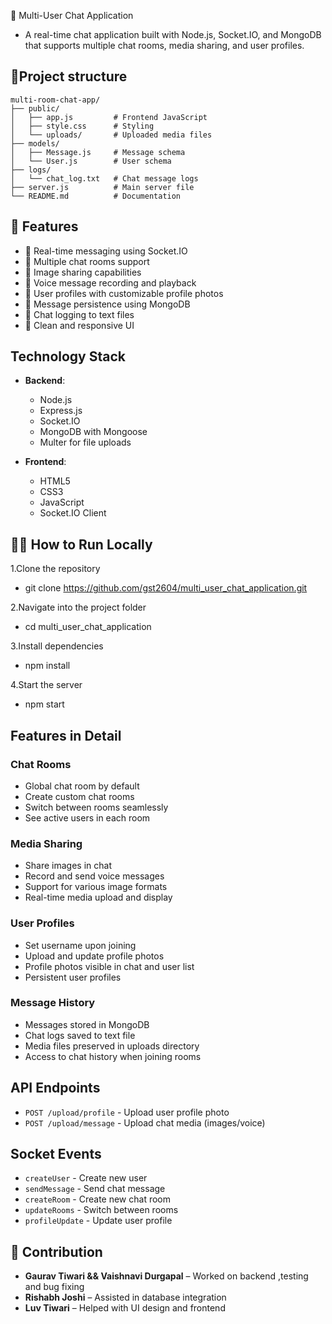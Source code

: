 💬 Multi-User Chat Application

- A real-time chat application built with Node.js, Socket.IO, and MongoDB that supports multiple chat rooms, media sharing, and user profiles.

## 📁Project structure
```
multi-room-chat-app/
├── public/
│   ├── app.js         # Frontend JavaScript
│   ├── style.css      # Styling
│   └── uploads/       # Uploaded media files
├── models/
│   ├── Message.js     # Message schema
│   └── User.js        # User schema
├── logs/
│   └── chat_log.txt   # Chat message logs
├── server.js          # Main server file
└── README.md          # Documentation
```

## 🚀 Features

- 🚀 Real-time messaging using Socket.IO
- 👥 Multiple chat rooms support
- 📸 Image sharing capabilities
- 🎤 Voice message recording and playback
- 👤 User profiles with customizable profile photos
- 💾 Message persistence using MongoDB
- 📝 Chat logging to text files
- 🎨 Clean and responsive UI

## Technology Stack

- **Backend**:
  - Node.js
  - Express.js
  - Socket.IO
  - MongoDB with Mongoose
  - Multer for file uploads

- **Frontend**:
  - HTML5
  - CSS3
  - JavaScript
  - Socket.IO Client

## 🧑‍💻 How to Run Locally

1.Clone the repository
- git clone https://github.com/gst2604/multi_user_chat_application.git

2.Navigate into the project folder
- cd multi_user_chat_application

3.Install dependencies
- npm install

4.Start the server
- npm start

## Features in Detail

### Chat Rooms
- Global chat room by default
- Create custom chat rooms
- Switch between rooms seamlessly
- See active users in each room

### Media Sharing
- Share images in chat
- Record and send voice messages
- Support for various image formats
- Real-time media upload and display

### User Profiles
- Set username upon joining
- Upload and update profile photos
- Profile photos visible in chat and user list
- Persistent user profiles

### Message History
- Messages stored in MongoDB
- Chat logs saved to text file
- Media files preserved in uploads directory
- Access to chat history when joining rooms

## API Endpoints

- `POST /upload/profile` - Upload user profile photo
- `POST /upload/message` - Upload chat media (images/voice)

## Socket Events

- `createUser` - Create new user
- `sendMessage` - Send chat message
- `createRoom` - Create new chat room
- `updateRooms` - Switch between rooms
- `profileUpdate` - Update user profile

## 🤝 Contribution

- **Gaurav Tiwari && Vaishnavi Durgapal** – Worked on backend ,testing and bug fixing
- **Rishabh Joshi** – Assisted in database integration
- **Luv Tiwari** – Helped with UI design and frontend
